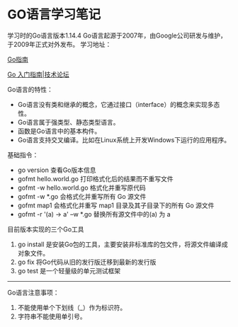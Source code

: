 # GO语言学习笔记
学习时的Go语言版本1.14.4
Go语言起源于2007年，由Google公司研发与维护，于2009年正式对外发布。
学习地址：

[Go指南](http://go-tour-zh.appspot.com/list)

[Go 入门指南|技术论坛](https://learnku.com/docs/the-way-to-go)

Go语言的特性：

- Go语言没有类和继承的概念，它通过接口（interface）的概念来实现多态性。
- Go语言属于强类型、静态类型语言。
- 函数是Go语言中的基本构件。
- Go语言支持交叉编译。比如在Linux系统上开发Windows下运行的应用程序。

基础指令：

- go version    查看Go版本信息
- gofmt hello.world.go      打印格式化后的结果而不重写文件
- gofmt -w hello.world.go   格式化并重写原代码
- gofmt -w *.go     会格式化并重写所有 Go 源文件
- gofmt map1        会格式化并重写 map1 目录及其子目录下的所有 Go 源文件
- gofmt -r '(a) -> a' –w *.go       替换所有源文件中的(a) 为 a

目前版本实现的三个Go工具

1. go install       是安装Go包的工具，主要安装非标准库的包文件，将源文件编译成对象文件。
2. go fix       将Go代码从旧的发行版迁移到最新的发行版
3. go test      是一个轻量级的单元测试框架

---

Go语言注意事项：

1. 不能使用单个下划线（_）作为标识符。
2. 字符串不能使用单引号。



